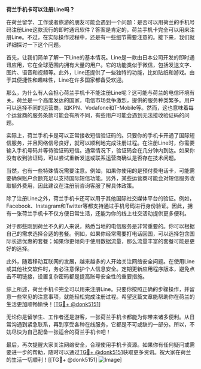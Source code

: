 **荷兰手机卡可以注册Line吗？**

在荷兰留学、工作或者旅游的朋友可能会遇到一个问题：是否可以用荷兰的手机号码注册Line这款流行的即时通讯软件？答案是肯定的，荷兰手机卡完全可以用来注册Line。不过，在实际操作过程中，还是有一些细节需要注意的。接下来，我们就详细探讨一下这个问题。

首先，让我们简单了解一下Line的基本情况。Line是一款由日本公司开发的即时通讯应用，它在全球范围内拥有大量的用户。它的功能类似于微信，包括发送文字、图片、语音和视频等。此外，Line还提供了一些独特的功能，比如贴纸和游戏。由于其便捷性和趣味性，Line在许多国家都备受欢迎。

那么，为什么有人会担心荷兰手机卡不能注册Line呢？这可能与荷兰的电信环境有关。荷兰是一个高度发达的国家，电信市场竞争激烈，提供的服务种类繁多。用户可以选择不同的运营商，如KPN、Vodafone和T-Mobile等。然而，这也意味着每个运营商的服务条款可能会有所不同，有些用户可能会遇到无法接收验证码的问题。

实际上，荷兰手机卡是可以正常接收短信验证码的。只要你的手机卡开通了国际短信服务，并且网络信号良好，就可以顺利地完成注册过程。在注册Line时，你需要输入手机号码并等待验证码短信。通常情况下，验证码会在几分钟内到达。如果你没有收到验证码，可以尝试重新发送或联系运营商确认是否存在技术问题。

当然，也有一些特殊情况需要注意。例如，如果你使用的是预付费电话卡，可能需要确保账户余额充足以支持国际短信功能。另外，某些运营商可能会对短信服务收取额外费用，因此建议在注册前咨询客服了解具体政策。

除了注册Line之外，荷兰手机卡还可以用于其他国际社交媒体平台的验证。例如，Facebook、Instagram和Twitter等都支持通过手机号码进行身份验证。因此，拥有一张荷兰手机卡不仅方便日常生活，还能为你的线上社交活动提供更多便利。

对于那些刚到荷兰不久的人来说，熟悉当地的电信服务是非常重要的。你可以根据自己的需求选择合适的套餐。例如，如果你经常需要打电话回国，可以选择包含国际长途优惠的套餐；如果你更倾向于使用数据流量，那么流量丰富的套餐可能是更好的选择。

此外，随着移动互联网的发展，越来越多的人开始关注网络安全问题。在使用Line或其他社交软件时，务必注意保护个人信息安全。定期更新应用程序版本，避免点击不明链接，设置复杂密码都是提高账号安全性的重要措施。

综上所述，荷兰手机卡完全可以用来注册Line。只要你按照正确的步骤操作，并留意一些常见的注意事项，就能轻松完成注册过程。希望这篇文章能帮助你在荷兰的生活更加顺畅愉快！[[TG💪+ @donk5151](https://t.me/s/donk5151)]

无论你是留学生、工作者还是游客，一张荷兰手机卡都能为你带来诸多便利。从日常沟通到紧急联系，再到享受各种在线服务，它都是不可或缺的一部分。所以，不妨尽快为自己配备一张适合的荷兰手机卡吧！

最后，再次提醒大家关注网络安全，合理使用手机卡资源。如果你有任何疑问或需要进一步的帮助，随时可以通过[TG💪+ @donk5151](https://t.me/s/donk5151)获取更多资讯。祝大家在荷兰的生活一切顺利！[[TG💪+ @donk5151] ![Image](https://i.postimg.cc/rwNCRYN7/Snipaste-2025-04-30-17-27-05.png)]